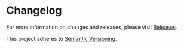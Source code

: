 # Changelog

For more information on changes and releases, please visit [Releases](https://github.com/symbiote/silverstripe-treehugger/releases).

This project adheres to [Semantic Versioning](http://semver.org/).
